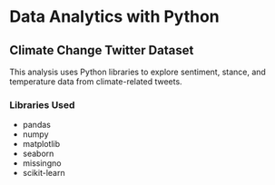 <!DOCTYPE html>
<html>
<head>
  <meta charset="UTF-8">
</head>
<body>

  <h1>Data Analytics with Python</h1>
  <h2>Climate Change Twitter Dataset</h2>

  <p>This analysis uses Python libraries to explore sentiment, stance, and temperature data from climate-related tweets.</p>

  <h3>Libraries Used</h3>
  <ul>
    <li>pandas</li>
    <li>numpy</li>
    <li>matplotlib</li>
    <li>seaborn</li>
    <li>missingno</li>
    <li>scikit-learn</li>
  </ul>

</body>
</html>
